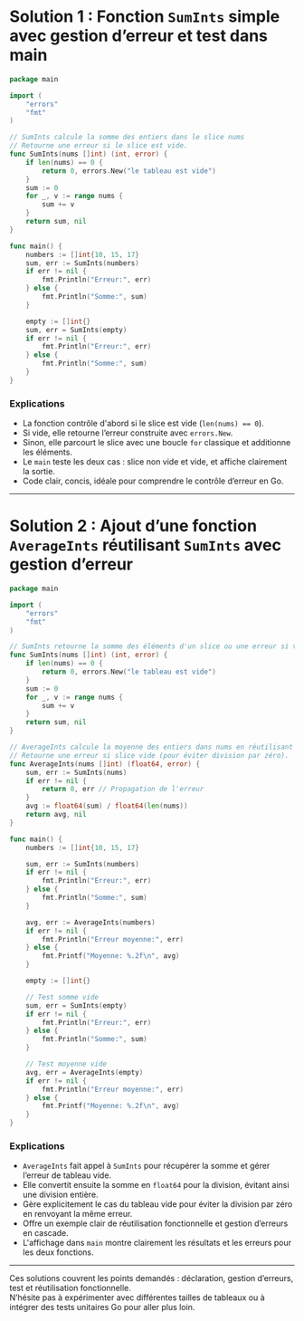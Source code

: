 # Solution 1 : Fonction `SumInts` simple avec gestion d’erreur et test dans main

```go
package main

import (
    "errors"
    "fmt"
)

// SumInts calcule la somme des entiers dans le slice nums
// Retourne une erreur si le slice est vide.
func SumInts(nums []int) (int, error) {
    if len(nums) == 0 {
        return 0, errors.New("le tableau est vide")
    }
    sum := 0
    for _, v := range nums {
        sum += v
    }
    return sum, nil
}

func main() {
    numbers := []int{10, 15, 17}
    sum, err := SumInts(numbers)
    if err != nil {
        fmt.Println("Erreur:", err)
    } else {
        fmt.Println("Somme:", sum)
    }

    empty := []int{}
    sum, err = SumInts(empty)
    if err != nil {
        fmt.Println("Erreur:", err)
    } else {
        fmt.Println("Somme:", sum)
    }
}
```

### Explications

- La fonction contrôle d'abord si le slice est vide (`len(nums) == 0`).
- Si vide, elle retourne l’erreur construite avec `errors.New`.
- Sinon, elle parcourt le slice avec une boucle `for` classique et additionne les éléments.
- Le `main` teste les deux cas : slice non vide et vide, et affiche clairement la sortie.
- Code clair, concis, idéale pour comprendre le contrôle d’erreur en Go.

---

# Solution 2 : Ajout d’une fonction `AverageInts` réutilisant `SumInts` avec gestion d’erreur

```go
package main

import (
    "errors"
    "fmt"
)

// SumInts retourne la somme des éléments d'un slice ou une erreur si vide.
func SumInts(nums []int) (int, error) {
    if len(nums) == 0 {
        return 0, errors.New("le tableau est vide")
    }
    sum := 0
    for _, v := range nums {
        sum += v
    }
    return sum, nil
}

// AverageInts calcule la moyenne des entiers dans nums en réutilisant SumInts
// Retourne une erreur si slice vide (pour éviter division par zéro).
func AverageInts(nums []int) (float64, error) {
    sum, err := SumInts(nums)
    if err != nil {
        return 0, err // Propagation de l'erreur
    }
    avg := float64(sum) / float64(len(nums))
    return avg, nil
}

func main() {
    numbers := []int{10, 15, 17}

    sum, err := SumInts(numbers)
    if err != nil {
        fmt.Println("Erreur:", err)
    } else {
        fmt.Println("Somme:", sum)
    }

    avg, err := AverageInts(numbers)
    if err != nil {
        fmt.Println("Erreur moyenne:", err)
    } else {
        fmt.Printf("Moyenne: %.2f\n", avg)
    }

    empty := []int{}

    // Test somme vide
    sum, err = SumInts(empty)
    if err != nil {
        fmt.Println("Erreur:", err)
    } else {
        fmt.Println("Somme:", sum)
    }

    // Test moyenne vide
    avg, err = AverageInts(empty)
    if err != nil {
        fmt.Println("Erreur moyenne:", err)
    } else {
        fmt.Printf("Moyenne: %.2f\n", avg)
    }
}
```

### Explications

- `AverageInts` fait appel à `SumInts` pour récupérer la somme et gérer l’erreur de tableau vide.
- Elle convertit ensuite la somme en `float64` pour la division, évitant ainsi une division entière.
- Gère explicitement le cas du tableau vide pour éviter la division par zéro en renvoyant la même erreur.
- Offre un exemple clair de réutilisation fonctionnelle et gestion d’erreurs en cascade.
- L'affichage dans `main` montre clairement les résultats et les erreurs pour les deux fonctions.

---

Ces solutions couvrent les points demandés : déclaration, gestion d’erreurs, test et réutilisation fonctionnelle.  
N’hésite pas à expérimenter avec différentes tailles de tableaux ou à intégrer des tests unitaires Go pour aller plus loin.